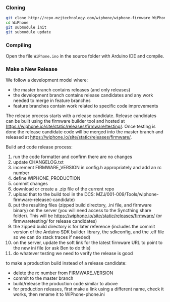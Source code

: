 ### Cloning

```sh
git clone http://repo.mzjtechnology.com/wiphone/wiphone-firmware WiPhone
cd WiPhone
git submodule init
git submodule update
```

### Compiling

Open the file `WiPhone.ino` in the source folder with Arduino IDE and compile.




### Make a New Release

We follow a development model where:
 - the master branch contains releases (and only releases)
 - the development branch contains release candidates and any work needed to merge in feature branches
 - feature branches contain work related to specific code improvements

The release process starts with a release candidate. Release candidates can be built using the firmware builder tool and hosted at https://wiphone.io/site/static/releases/firmware/testing/. Once testing is done the release candidate code will be merged into the master branch and released at https://wiphone.io/site/static/releases/firmware/.

Build and code release process:

1. run the code formatter and confirm there are no changes
2. update CHANGELOG.txt
3. increment FIRMWARE_VERSION in config.h appropriately and add an rc number
4. define WIPHONE_PRODUCTION
5. commit changes
6. download or create a .zip file of the current repo
7. upload that to the build tool in the DCS: MZJ/001-009/Tools/wiphone-firmware-release(-candidate)
8. put the resulting files (zipped build directory, .ini file, and firmware binary) on the server (you will need access to the Syncthing share folder). This will be https://wiphone.io/site/static/releases/firmware/ (or firmwaretesting/ for release candidates)
9. the zipped build directory is for later reference (includes the commit version of the Arduino SDK builder library, the sdkconfig, and the .elf file so we can do stack traces if needed)
10. on the server, update the soft link for the latest firmware URL to point to the new ini file (or ask Ben to do this)
11. do whatever testing we need to verify the release is good

to make a production build instead of a release candidate:

 - delete the rc number from FIRMWARE_VERSION
 - commit to the master branch
 - build/release the production code similar to above
 - for production releases, first make a link using a different name, check it works, then rename it to WiPhone-phone.ini
